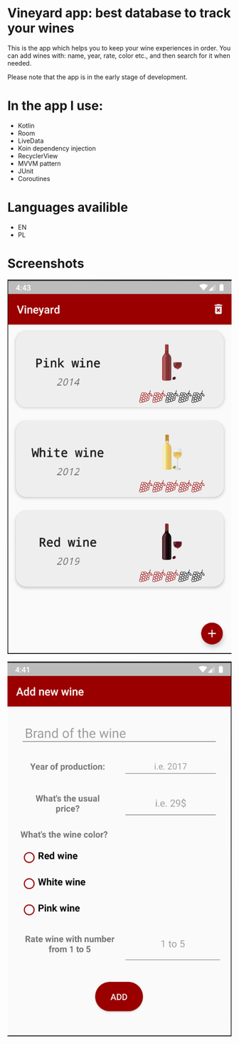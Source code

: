 # Vineyard app: best database to track your wines
This is the app which helps you to keep your wine experiences in order. 
You can add wines with: name, year, rate, color etc., and then search for it when needed. 

Please note that the app is in the early stage of development. 

# In the app I use:
* Kotlin
* Room
* LiveData
* Koin dependency injection
* RecyclerView
* MVVM pattern
* JUnit
* Coroutines

# Languages availible
* EN
* PL

# Screenshots

![alt text](https://github.com/natansalda/mywine/blob/master/Screenshots/Zrzut%20ekranu%202019-11-12%20o%2016.43.28.png)

![alt text](https://github.com/natansalda/mywine/blob/master/Screenshots/Zrzut%20ekranu%202019-11-12%20o%2016.41.41.png)

